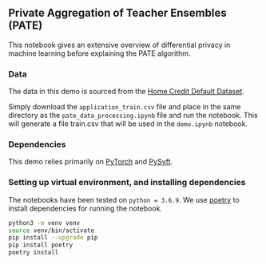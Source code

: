 ## Private Aggregation of Teacher Ensembles (PATE)

This notebook gives an extensive overview of differential privacy in machine
learning before explaining the PATE algorithm.

### Data
The data in this demo is sourced from the
[Home Credit Default Dataset](https://www.kaggle.com/c/home-credit-default-risk/overview).

Simply download the `application_train.csv` file and place in the same directory
as the `pate_data_processing.ipynb` file and run the notebook. This will
generate a file train.csv that will be used in the `demo.ipynb` notebook.

### Dependencies
This demo relies primarily on
[PyTorch](https://pytorch.org/docs/stable/index.html) and
[PySyft](https://github.com/OpenMined/PySyft).

### Setting up virtual environment, and installing dependencies
The notebooks have been tested on `python = 3.6.9`. We use
[poetry](https://python-poetry.org/) to install dependencies for running the
notebook.

```bash
python3 -m venv venv
source venv/bin/activate
pip install --upgrade pip
pip install poetry
poetry install
```

